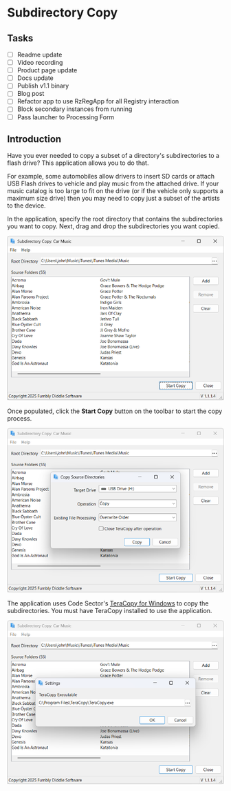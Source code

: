 # Subdirectory Copy

## Tasks

- [ ] Readme update
- [ ] Video recording
- [ ] Product page update
- [ ] Docs update
- [ ] Publish v1.1 binary
- [ ] Blog post
- [ ] Refactor app to use RzRegApp for all Registry interaction
- [ ] Block secondary instances from running
- [ ] Pass launcher to Processing Form

## Introduction

Have you ever needed to copy a subset of a directory's subdirectories to a flash drive? This application allows you to do that. 

For example, some automobiles allow drivers to insert SD cards or attach USB Flash drives to vehicle and play music from the attached drive. If your music catalog is too large to fit on the drive (or if the vehicle only supports a maximum size drive) then you may need to copy just a subset of the artists to the device.

In the application, specify the root directory that contains the subdirectories you want to copy. Next, drag and drop the subdirectories you want copied. 

![Application main screen](screenshots/figure-01.png)

Once populated, click the **Start Copy** button on the toolbar to start the copy process.

![Starting the copy process](screenshots/figure-02.png)

The application uses Code Sector's [TeraCopy for Windows](https://www.codesector.com/teracopy) to copy the subdirectories. You must have TeraCopy installed to use the application.

![Application settings](screenshots/figure-03.png)
